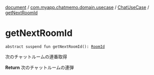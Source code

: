 [document](../../index.md) / [com.myapp.chatmemo.domain.usecase](../index.md) / [ChatUseCase](index.md) / [getNextRoomId](./get-next-room-id.md)

# getNextRoomId

`abstract suspend fun getNextRoomId(): `[`RoomId`](../../com.myapp.chatmemo.domain.model.value/-room-id/index.md)

次のチャットルームの連番取得

**Return**
次のチャットルームの連弾

